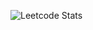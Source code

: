 ![Leetcode Stats](https://leetcard.jacoblin.cool/ali_zafar_zaidi?theme=dark&font=Noto%20Sans%20Buhid)
